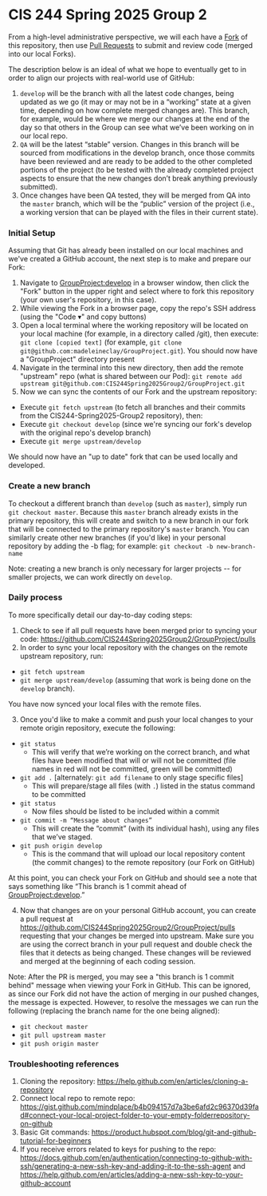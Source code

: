# CIS 244 Spring 2025 Group 2

From a high-level administrative perspective, we will each have a [Fork](https://docs.github.com/en/get-started/quickstart/fork-a-repo) of this repository, then use [Pull Requests](https://docs.github.com/en/pull-requests/collaborating-with-pull-requests/proposing-changes-to-your-work-with-pull-requests/creating-a-pull-request?tool=webui) to submit and review code (merged into our local Forks). 

The description below is an ideal of what we hope to eventually get to in order to align our projects with real-world use of GitHub:
1. `develop` will be the branch with all the latest code changes, being updated as we go (it may or may not be in a “working” state at a given time, depending on how complete merged changes are). This branch, for example, would be where we merge our changes at the end of the day so that others in the Group can see what we’ve been working on in our local repo.
2. `QA` will be the latest “stable” version. Changes in this branch will be sourced from modifications in the develop branch, once those commits have been reviewed and are ready to be added to the other completed portions of the project (to be tested with the already completed project aspects to ensure that the new changes don’t break anything previously submitted).
3. Once changes have been QA tested, they will be merged from QA into the `master` branch, which will be the “public” version of the project (i.e., a working version that can be played with the files in their current state).

### Initial Setup

Assuming that Git has already been installed on our local machines and we've created a GitHub account, the next step is to make and prepare our Fork:
1. Navigate to [GroupProject:develop](https://github.com/CIS244Spring2025Group2/GroupProject/tree/develop) in a browser window, then click the "Fork" button in the upper right and select where to fork this repository (your own user's repository, in this case).
2. While viewing the Fork in a browser page, copy the repo's SSH address (using the "Code ▾" and copy buttons)
3. Open a local terminal where the working repository will be located on your local machine (for example, in a directory called /git), then execute: `git clone [copied text]` (for example, `git clone git@github.com:madeleineclay/GroupProject.git`). You should now have a "GroupProject" directory present
4. Navigate in the terminal into this new directory, then add the remote "upstream" repo (what is shared between our Pod): `git remote add upstream git@github.com:CIS244Spring2025Group2/GroupProject.git`
5. Now we can sync the contents of our Fork and the upstream repository: 
 * Execute `git fetch upstream` (to fetch all branches and their commits from the CIS244-Spring2025-Group2 repository), then:
 * Execute `git checkout develop`  (since we're syncing our fork's develop with the original repo's develop branch)
 * Execute `git merge upstream/develop`

We should now have an "up to date" fork that can be used locally and developed.


### Create a new branch

To checkout a different branch than `develop` (such as `master`), simply run `git checkout master`. Because this `master` branch already exists in the primary repository, this will create and switch to a new branch in our fork that will be connected to the primary repository's `master` branch. You can similarly create other new branches (if you'd like) in your personal repository by adding the -b flag; for example: `git checkout -b new-branch-name`

Note: creating a new branch is only necessary for larger projects -- for smaller projects, we can work directly on `develop`.

### Daily process
To more specifically detail our day-to-day coding steps:
1. Check to see if all pull requests have been merged prior to syncing your code: https://github.com/CIS244Spring2025Group2/GroupProject/pulls
2. In order to sync your local repository with the changes on the remote upstream repository, run:

 * `git fetch upstream`
 * `git merge upstream/develop` (assuming that work is being done on the `develop` branch).

You have now synced your local files with the remote files.

3. Once you'd like to make a commit and push your local changes to your remote origin repository, execute the following:

* `git status`
  * This will verify that we’re working on the correct branch, and what files have been modified that will or will not be committed (file names in red will not be committed, green will be committed)
* `git add .` [alternately: `git add filename` to only stage specific files]
  * This will prepare/stage all files (with `.`) listed in the status command to be committed
* `git status`
  * Now files should be listed to be included within a commit
* `git commit -m “Message about changes”`
  * This will create the “commit” (with its individual hash), using any files that we’ve staged.
* `git push origin develop`
  * This is the command that will upload our local repository content (the commit changes) to the remote repository (our Fork on GitHub)

At this point, you can check your Fork on GitHub and should see a note that says something like “This branch is 1 commit ahead of [GroupProject:develop](https://github.com/CIS244Spring2025Group2/GroupProject).”

4. Now that changes are on your personal GitHub account, you can create a pull request at https://github.com/CIS244Spring2025Group2/GroupProject/pulls requesting that your changes be merged into upstream. Make sure you are using the correct branch in your pull request and double check the files that it detects as being changed. These changes will be reviewed and merged at the beginning of each coding session.

Note: After the PR is merged, you may see a "this branch is 1 commit behind" message when viewing your Fork in GitHub. This can be ignored, as since our Fork did not have the action of merging in our pushed changes, the message is expected. However, to resolve the messages we can run the following (replacing the branch name for the one being aligned):
* `git checkout master`
* `git pull upstream master`
* `git push origin master`

### Troubleshooting references
1. Cloning the repository: https://help.github.com/en/articles/cloning-a-repository
2. Connect local repo to remote repo: https://gist.github.com/mindplace/b4b094157d7a3be6afd2c96370d39fad#connect-your-local-project-folder-to-your-empty-folderrepository-on-github
3. Basic Git commands: https://product.hubspot.com/blog/git-and-github-tutorial-for-beginners
4. If you receive errors related to keys for pushing to the repo: https://docs.github.com/en/authentication/connecting-to-github-with-ssh/generating-a-new-ssh-key-and-adding-it-to-the-ssh-agent and https://help.github.com/en/articles/adding-a-new-ssh-key-to-your-github-account